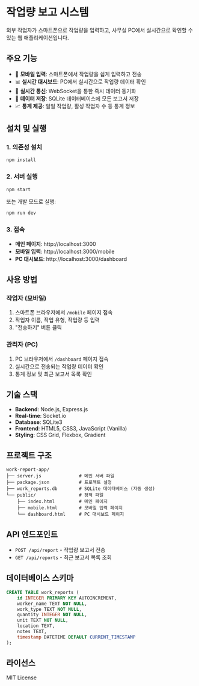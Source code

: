 # 작업량 보고 시스템

외부 작업자가 스마트폰으로 작업량을 입력하고, 사무실 PC에서 실시간으로 확인할 수 있는 웹 애플리케이션입니다.

## 주요 기능

- 📱 **모바일 입력**: 스마트폰에서 작업량을 쉽게 입력하고 전송
- 📊 **실시간 대시보드**: PC에서 실시간으로 작업량 데이터 확인
- 🔄 **실시간 통신**: WebSocket을 통한 즉시 데이터 동기화
- 💾 **데이터 저장**: SQLite 데이터베이스에 모든 보고서 저장
- 📈 **통계 제공**: 일일 작업량, 활성 작업자 수 등 통계 정보

## 설치 및 실행

### 1. 의존성 설치
```bash
npm install
```

### 2. 서버 실행
```bash
npm start
```

또는 개발 모드로 실행:
```bash
npm run dev
```

### 3. 접속
- **메인 페이지**: http://localhost:3000
- **모바일 입력**: http://localhost:3000/mobile
- **PC 대시보드**: http://localhost:3000/dashboard

## 사용 방법

### 작업자 (모바일)
1. 스마트폰 브라우저에서 `/mobile` 페이지 접속
2. 작업자 이름, 작업 유형, 작업량 등 입력
3. "전송하기" 버튼 클릭

### 관리자 (PC)
1. PC 브라우저에서 `/dashboard` 페이지 접속
2. 실시간으로 전송되는 작업량 데이터 확인
3. 통계 정보 및 최근 보고서 목록 확인

## 기술 스택

- **Backend**: Node.js, Express.js
- **Real-time**: Socket.io
- **Database**: SQLite3
- **Frontend**: HTML5, CSS3, JavaScript (Vanilla)
- **Styling**: CSS Grid, Flexbox, Gradient

## 프로젝트 구조

```
work-report-app/
├── server.js              # 메인 서버 파일
├── package.json           # 프로젝트 설정
├── work_reports.db        # SQLite 데이터베이스 (자동 생성)
└── public/                # 정적 파일
    ├── index.html         # 메인 페이지
    ├── mobile.html        # 모바일 입력 페이지
    └── dashboard.html     # PC 대시보드 페이지
```

## API 엔드포인트

- `POST /api/report` - 작업량 보고서 전송
- `GET /api/reports` - 최근 보고서 목록 조회

## 데이터베이스 스키마

```sql
CREATE TABLE work_reports (
    id INTEGER PRIMARY KEY AUTOINCREMENT,
    worker_name TEXT NOT NULL,
    work_type TEXT NOT NULL,
    quantity INTEGER NOT NULL,
    unit TEXT NOT NULL,
    location TEXT,
    notes TEXT,
    timestamp DATETIME DEFAULT CURRENT_TIMESTAMP
);
```

## 라이선스

MIT License

